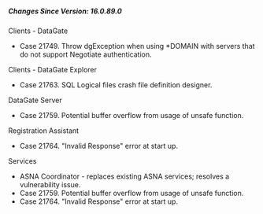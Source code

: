 ﻿<h5 id="SinceVersion">Changes Since Version: 16.0.89.0</h5>

<span class="changeNoteHeading"> Clients - DataGate</span>
<ul>
    <li>Case 21749. Throw dgException when using *DOMAIN with servers that do not support Negotiate authentication.</li>
</ul>

<span class="changeNoteHeading"> Clients - DataGate Explorer</span>
<ul>
    <li>Case 21763. SQL Logical files crash file definition designer.</li>
</ul>

<span class="changeNoteHeading"> DataGate Server</span>
<ul>
    <li>Case 21759. Potential buffer overflow from usage of unsafe function.</li>
</ul>

<span class="changeNoteHeading"> Registration Assistant</span>
<ul>
    <li>Case 21764. "Invalid Response" error at start up.</li>
</ul>

<span class="changeNoteHeading"> Services</span>
<ul>
    <li>ASNA Coordinator - replaces existing ASNA services; resolves a vulnerability issue.</li>
    <li>Case 21759. Potential buffer overflow from usage of unsafe function.</li>
    <li>Case 21764. "Invalid Response" error at start up.</li>
</ul>
